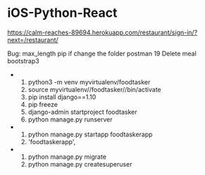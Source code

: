 # iOS-Python-React
https://calm-reaches-89694.herokuapp.com/restaurant/sign-in/?next=/restaurant/

Bug:
max_length
pip if change the folder
postman 19
Delete meal
bootstrap3
-  1. python3 -m venv myvirtualenv/foodtasker
   2. source myvirtualenv//foodtasker//bin/activate
   3. pip install django==1.10
   4. pip freeze
   5. django-admin startproject foodtasker
   6. python manage.py runserver

-  1. python manage.py startapp foodtaskerapp
   2. 'foodtaskerapp',
-  1. python manage.py migrate
   2. python manage.py createsuperuser
